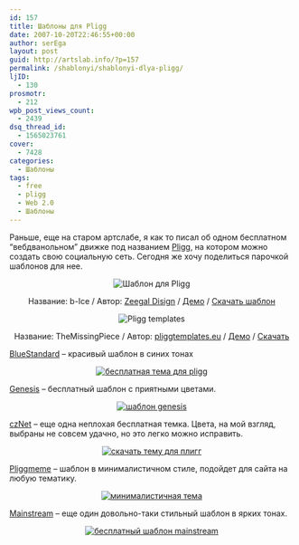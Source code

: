 ```yaml
---
id: 157
title: Шаблоны для Pligg
date: 2007-10-20T22:46:55+00:00
author: serEga
layout: post
guid: http://artslab.info/?p=157
permalink: /shablonyi/shablonyi-dlya-pligg/
ljID:
  - 130
prosmotr:
  - 212
wpb_post_views_count:
  - 2439
dsq_thread_id:
  - 1565023761
cover:
  - 7428
categories:
  - Шаблоны
tags:
  - free
  - pligg
  - Web 2.0
  - Шаблоны
---
```

Раньше, еще на старом артслабе, я как то писал об одном бесплатном &#8220;вебдванольном&#8221; движке под названием <a href="http://www.pligg.com/" target="_blank">Pligg</a>, на котором можно создать свою социальную сеть. Сегодня же хочу поделиться парочкой шаблонов для нее.

<p style="text-align: center">
  <img src="http://img138.imageshack.us/img138/2424/zeegalcomminias7.jpg" title="Шаблон для Pligg" alt="Шаблон для Pligg" />
</p>

<p align="center">
  Название: b-Ice / Автор: <a href="http://www.zeegal.com/" target="_blank">Zeegal Disign</a> / <a href="http://b-ice.zeegal.com/" title="онлайн демо" target="_blank">Демо</a> / <a href="http://www.zeegal.com/free.php" title="download template" target="_blank">Скачать шаблон</a>
</p>

<p style="text-align: center">
  <img src="http://img138.imageshack.us/img138/6379/temp2minict1.jpg" alt="Pligg templates" />
</p>

<p align="center">
  Название: TheMissingPiece / Автор: <a href="http://www.pliggtemplates.eu/" target="_blank">pliggtemplates.eu</a> / <a href="http://www.pliggtemplates.eu/demo/mrtechie/settemplate.php?template=themissingpiece" target="_blank">Демо</a> / <a href="http://www.pliggtemplates.eu/index.php?option=com_content&task=blogcategory&id=13&Itemid=36" target="_blank">Скачать</a>
</p>

[BlueStandard](http://forums.pligg.com/free-templates/16275-bluestandard-template-farru.html) &#8211; красивый шаблон в синих тонах

<center>
  <a href="http://googledrive.com/host/0B9lHVSSSdxdxd0hjdUdmRzY3Tjg/bluestandard_shablon_pligg.png"><img src="http://googledrive.com/host/0B9lHVSSSdxdxd0hjdUdmRzY3Tjg/bluestandard_shablon_pligg-300x237.png" alt="бесплатная тема для pligg" class="aligncenter size-medium wp-image-7423" srcset="http://googledrive.com/host/0B9lHVSSSdxdxd0hjdUdmRzY3Tjg/bluestandard_shablon_pligg-300x237.png 300w, http://googledrive.com/host/0B9lHVSSSdxdxd0hjdUdmRzY3Tjg/bluestandard_shablon_pligg-1024x810.png 1024w, http://googledrive.com/host/0B9lHVSSSdxdxd0hjdUdmRzY3Tjg/bluestandard_shablon_pligg.png 1200w" sizes="(max-width: 300px) 100vw, 300px" /></a>
</center>

<a href="http://forums.pligg.com/free-templates/19508-genesis-free-professional-pligg-template.html" target="_blank">Genesis</a> &#8211; бесплатный шаблон с приятными цветами.

<center>
  <a href="http://googledrive.com/host/0B9lHVSSSdxdxd0hjdUdmRzY3Tjg/genesis_free.jpg"><img src="http://googledrive.com/host/0B9lHVSSSdxdxd0hjdUdmRzY3Tjg/genesis_free-300x237.jpg" alt="шаблон genesis" class="aligncenter size-medium wp-image-7425" srcset="http://googledrive.com/host/0B9lHVSSSdxdxd0hjdUdmRzY3Tjg/genesis_free-300x237.jpg 300w, http://googledrive.com/host/0B9lHVSSSdxdxd0hjdUdmRzY3Tjg/genesis_free.jpg 500w" sizes="(max-width: 300px) 100vw, 300px" /></a>
</center>

<a href="http://forums.pligg.com/free-templates/7652-cznet-free-pligg-template.html" target="_blank">czNet</a> &#8211; еще одна неплохая бесплатная темка. Цвета, на мой взгляд, выбраны не совсем удачно, но это легко можно исправить.

<center>
  <a href="http://googledrive.com/host/0B9lHVSSSdxdxd0hjdUdmRzY3Tjg/czNet_besplatnaya_tema.jpg"><img src="http://googledrive.com/host/0B9lHVSSSdxdxd0hjdUdmRzY3Tjg/czNet_besplatnaya_tema-206x300.jpg" alt="скачать тему для плигг" class="aligncenter size-medium wp-image-7424" srcset="http://googledrive.com/host/0B9lHVSSSdxdxd0hjdUdmRzY3Tjg/czNet_besplatnaya_tema-206x300.jpg 206w, http://googledrive.com/host/0B9lHVSSSdxdxd0hjdUdmRzY3Tjg/czNet_besplatnaya_tema-705x1024.jpg 705w, http://googledrive.com/host/0B9lHVSSSdxdxd0hjdUdmRzY3Tjg/czNet_besplatnaya_tema.jpg 800w" sizes="(max-width: 206px) 100vw, 206px" /></a>
</center>

<a href="http://forums.pligg.com/free-templates/18172-pliggmeme-redux-1-1-3-a.html" target="_blank">Pliggmeme</a> &#8211; шаблон в минималистичном стиле, подойдет для сайта на любую тематику.

<center>
  <a href="http://googledrive.com/host/0B9lHVSSSdxdxd0hjdUdmRzY3Tjg/pliggmemedit.png"><img src="http://googledrive.com/host/0B9lHVSSSdxdxd0hjdUdmRzY3Tjg/pliggmemedit-300x293.png" alt="минималистичная тема" class="aligncenter size-medium wp-image-7426" srcset="http://googledrive.com/host/0B9lHVSSSdxdxd0hjdUdmRzY3Tjg/pliggmemedit-300x293.png 300w, http://googledrive.com/host/0B9lHVSSSdxdxd0hjdUdmRzY3Tjg/pliggmemedit-1024x1002.png 1024w, http://googledrive.com/host/0B9lHVSSSdxdxd0hjdUdmRzY3Tjg/pliggmemedit.png 1083w" sizes="(max-width: 300px) 100vw, 300px" /></a>
</center>

<a href="http://forums.pligg.com/free-templates/18359-mainstream-template.html" target="_blank">Mainstream</a> &#8211; еще один довольно-таки стильный шаблон в ярких тонах.

<center>
  <a href="http://googledrive.com/host/0B9lHVSSSdxdxd0hjdUdmRzY3Tjg/mainstream_dlya_pligg.png"><img src="http://googledrive.com/host/0B9lHVSSSdxdxd0hjdUdmRzY3Tjg/mainstream_dlya_pligg-279x300.png" alt="бесплатный шаблон mainstream" class="aligncenter size-medium wp-image-7427" srcset="http://googledrive.com/host/0B9lHVSSSdxdxd0hjdUdmRzY3Tjg/mainstream_dlya_pligg-279x300.png 279w, http://googledrive.com/host/0B9lHVSSSdxdxd0hjdUdmRzY3Tjg/mainstream_dlya_pligg-953x1024.png 953w, http://googledrive.com/host/0B9lHVSSSdxdxd0hjdUdmRzY3Tjg/mainstream_dlya_pligg.png 1168w" sizes="(max-width: 279px) 100vw, 279px" /></a>
</center>